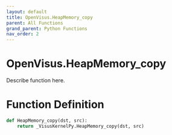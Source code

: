 ```yaml
---
layout: default
title: OpenVisus.HeapMemory_copy
parent: All Functions
grand_parent: Python Functions
nav_order: 2
---
```


# OpenVisus.HeapMemory_copy

Describe function here.

# Function Definition

```python
def HeapMemory_copy(dst, src):
    return _VisusKernelPy.HeapMemory_copy(dst, src)
```